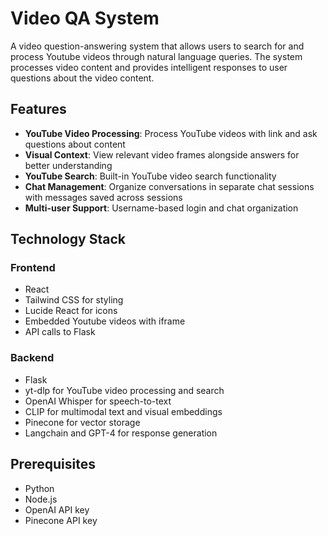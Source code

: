 # Video QA System

A video question-answering system that allows users to search for and process Youtube videos through natural language queries. The system processes video content and provides intelligent responses to user questions about the video content.

## Features

- **YouTube Video Processing**: Process YouTube videos with link and ask questions about content
- **Visual Context**: View relevant video frames alongside answers for better understanding
- **YouTube Search**: Built-in YouTube video search functionality
- **Chat Management**: Organize conversations in separate chat sessions with messages saved across sessions
- **Multi-user Support**: Username-based login and chat organization

## Technology Stack

### Frontend
- React 
- Tailwind CSS for styling
- Lucide React for icons
- Embedded Youtube videos with iframe
- API calls to Flask

### Backend
- Flask
- yt-dlp for YouTube video processing and search
- OpenAI Whisper for speech-to-text
- CLIP for multimodal text and visual embeddings
- Pinecone for vector storage
- Langchain and GPT-4 for response generation

## Prerequisites

- Python
- Node.js
- OpenAI API key
- Pinecone API key